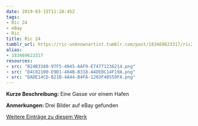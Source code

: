 ```yaml
---
date: 2019-03-15T11:28:45Z
tags:
- Ric 24
- eBay
- Ric
title: Ric 24
tumblr_url: https://ric-unknownartist.tumblr.com/post/183469623317/ric24
alias:
- 183469623317
resources:
- src: "B24B3380-97F5-4045-AAF9-E74771236214.png"
- src: "D4C02100-E9D1-484B-B318-A4DEBC14F19A.png"
- src: "DADE14CD-B21B-4A44-B4FA-1203F48559FA.png"
---
```


**Kurze Beschreibung:** Eine Gasse vor einem Hafen

**Anmerkungen:** Drei Bilder auf eBay gefunden

[Weitere Einträge zu diesem Werk](/tags/ric-24)
